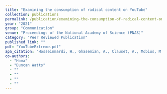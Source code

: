 ```yaml
---
title: "Examining the consumption of radical content on YouTube"
collection: publications
permalink: /publication/examining-the-consumption-of-radical-content-on-youtube
year: "2021"
group: "Communication"
venue: "Proceedings of the National Academy of Science (PNAS)"
category: "Peer Reviewed Publication"
published_link: ""
pdf: "YouTubeExtreme.pdf"
apa_citation: "Hosseinmardi, H., Ghasemian, A., Clauset, A., Mobius, M., Rothschild, D. M., & Watts, D. J. (2021). Examining the consumption of radical content on YouTube. Proceedings of the National Academy of Sciences, 118(32). https://doi.org/10.1073/pnas.2101967118"
co-authors:
  - "Homa"
  - "Duncan Watts"
  - ""
  - ""
  - ""
  - ""
---
```

